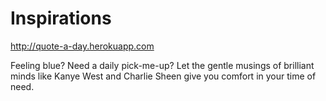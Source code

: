 # Inspirations

http://quote-a-day.herokuapp.com

Feeling blue?  Need a daily pick-me-up?  Let the gentle musings of brilliant minds like Kanye West and Charlie Sheen give you comfort in your time of need.
